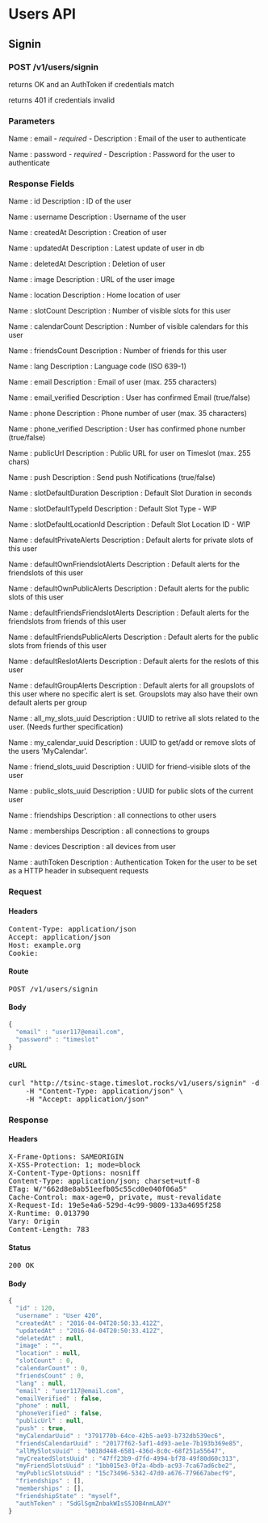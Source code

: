 # Users API

## Signin

### POST /v1/users/signin

returns OK and an AuthToken if credentials match

returns 401 if credentials invalid

### Parameters

Name : email *- required -*
Description : Email of the user to authenticate

Name : password *- required -*
Description : Password for the user to authenticate


### Response Fields

Name : id
Description : ID of the user

Name : username
Description : Username of the user

Name : createdAt
Description : Creation of user

Name : updatedAt
Description : Latest update of user in db

Name : deletedAt
Description : Deletion of user

Name : image
Description : URL of the user image

Name : location
Description : Home location of user

Name : slotCount
Description : Number of visible slots for this user

Name : calendarCount
Description : Number of visible calendars for this user

Name : friendsCount
Description : Number of friends for this user

Name : lang
Description : Language code (ISO 639-1)

Name : email
Description : Email of user (max. 255 characters)

Name : email_verified
Description : User has confirmed Email (true/false)

Name : phone
Description : Phone number of user (max. 35 characters)

Name : phone_verified
Description : User has confirmed phone number (true/false)

Name : publicUrl
Description : Public URL for user on Timeslot (max. 255 chars)

Name : push
Description : Send push Notifications (true/false)

Name : slotDefaultDuration
Description : Default Slot Duration in seconds

Name : slotDefaultTypeId
Description : Default Slot Type - WIP

Name : slotDefaultLocationId
Description : Default Slot Location ID - WIP

Name : defaultPrivateAlerts
Description : Default alerts for private slots of this user

Name : defaultOwnFriendslotAlerts
Description : Default alerts for the friendslots of this user

Name : defaultOwnPublicAlerts
Description : Default alerts for the public slots of this user

Name : defaultFriendsFriendslotAlerts
Description : Default alerts for the friendslots from friends of this user

Name : defaultFriendsPublicAlerts
Description : Default alerts for the public slots from friends of this user

Name : defaultReslotAlerts
Description : Default alerts for the reslots of this user

Name : defaultGroupAlerts
Description : Default alerts for all groupslots of this user where no specific alert is set. Groupslots may also have their own default alerts per group

Name : all_my_slots_uuid
Description : UUID to retrive all slots related to the user. (Needs further specification)

Name : my_calendar_uuid
Description : UUID to get/add or remove slots of the  users &#39;MyCalendar&#39;.

Name : friend_slots_uuid
Description : UUID for friend-visible slots of the user

Name : public_slots_uuid
Description : UUID for public slots of the current user

Name : friendships
Description : all connections to other users

Name : memberships
Description : all connections to groups

Name : devices
Description : all devices from user

Name : authToken
Description : Authentication Token for the user to be set as a HTTP header in subsequent requests

### Request

#### Headers

<pre>Content-Type: application/json
Accept: application/json
Host: example.org
Cookie: </pre>

#### Route

<pre>POST /v1/users/signin</pre>

#### Body
```javascript
{
  "email" : "user117@email.com",
  "password" : "timeslot"
}
```


#### cURL

<pre class="request">curl &quot;http://tsinc-stage.timeslot.rocks/v1/users/signin&quot; -d &#39;{&quot;email&quot;:&quot;user117@email.com&quot;,&quot;password&quot;:&quot;timeslot&quot;}&#39; -X POST \
	-H &quot;Content-Type: application/json&quot; \
	-H &quot;Accept: application/json&quot;</pre>

### Response

#### Headers

<pre>X-Frame-Options: SAMEORIGIN
X-XSS-Protection: 1; mode=block
X-Content-Type-Options: nosniff
Content-Type: application/json; charset=utf-8
ETag: W/&quot;662d8e8ab51eefb05c55cd0e040f06a5&quot;
Cache-Control: max-age=0, private, must-revalidate
X-Request-Id: 19e5e4a6-529d-4c99-9809-133a4695f258
X-Runtime: 0.013790
Vary: Origin
Content-Length: 783</pre>

#### Status

<pre>200 OK</pre>

#### Body

```javascript
{
  "id" : 120,
  "username" : "User 420",
  "createdAt" : "2016-04-04T20:50:33.412Z",
  "updatedAt" : "2016-04-04T20:50:33.412Z",
  "deletedAt" : null,
  "image" : "",
  "location" : null,
  "slotCount" : 0,
  "calendarCount" : 0,
  "friendsCount" : 0,
  "lang" : null,
  "email" : "user117@email.com",
  "emailVerified" : false,
  "phone" : null,
  "phoneVerified" : false,
  "publicUrl" : null,
  "push" : true,
  "myCalendarUuid" : "3791770b-64ce-42b5-ae93-b732db539ec6",
  "friendsCalendarUuid" : "20177f62-5af1-4d93-ae1e-7b193b369e85",
  "allMySlotsUuid" : "b018d448-6581-436d-8c0c-68f251a55647",
  "myCreatedSlotsUuid" : "47ff23b9-d7fd-4994-bf78-49f80d60c313",
  "myFriendSlotsUuid" : "1bb015e3-0f2a-4bdb-ac93-7ca67ad6cbe2",
  "myPublicSlotsUuid" : "15c73496-5342-47d0-a676-779667abecf9",
  "friendships" : [],
  "memberships" : [],
  "friendshipState" : "myself",
  "authToken" : "SdGlSgmZnbakWIsS5JOB4nmLADY"
}
```
